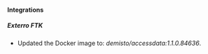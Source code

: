 #### Integrations
##### Exterro FTK
- Updated the Docker image to: *demisto/accessdata:1.1.0.84636*.
